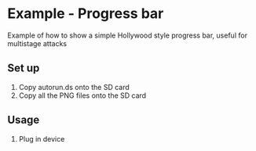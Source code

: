 # Example - Progress bar

Example of how to show a simple Hollywood style progress bar, useful for multistage attacks

## Set up
1. Copy autorun.ds onto the SD card
2. Copy all the PNG files onto the SD card

## Usage
1. Plug in device